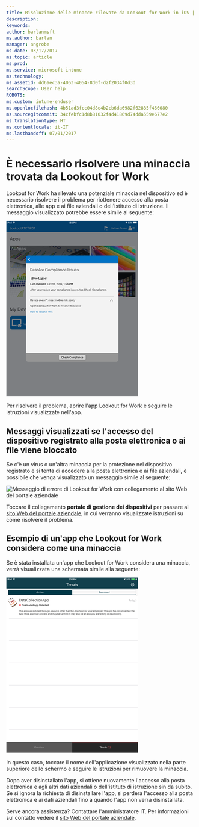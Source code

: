 ```yaml
---
title: Risoluzione delle minacce rilevate da Lookout for Work in iOS | Microsoft Docs
description: 
keywords: 
author: barlanmsft
ms.author: barlan
manager: angrobe
ms.date: 03/17/2017
ms.topic: article
ms.prod: 
ms.service: microsoft-intune
ms.technology: 
ms.assetid: dd6aec3a-4063-4054-8d0f-d2f2034f0d3d
searchScope: User help
ROBOTS: 
ms.custom: intune-enduser
ms.openlocfilehash: 4b51ad3fcc04d8e4b2cb6da6982f62885f466080
ms.sourcegitcommit: 34cfebfc1d8b81032f4d41869d74dda559e677e2
ms.translationtype: HT
ms.contentlocale: it-IT
ms.lasthandoff: 07/01/2017
---
```

# <a name="you-need-to-resolve-a-threat-found-by-lookout-for-work"></a>È necessario risolvere una minaccia trovata da Lookout for Work

Lookout for Work ha rilevato una potenziale minaccia nel dispositivo ed è necessario risolvere il problema per riottenere accesso alla posta elettronica, alle app e ai file aziendali o dell'istituto di istruzione. Il messaggio visualizzato potrebbe essere simile al seguente:

![Messaggio di non conformità da Lookout for Work](./media/ios-lfw-noncompliant-in-ssp.png)

Per risolvere il problema, aprire l'app Lookout for Work e seguire le istruzioni visualizzate nell'app.

## <a name="what-you-might-see-if-your-enrolled-device-is-blocked-from-accessing-email-or-files"></a>Messaggi visualizzati se l'accesso del dispositivo registrato alla posta elettronica o ai file viene bloccato

Se c'è un virus o un'altra minaccia per la protezione nel dispositivo registrato e si tenta di accedere alla posta elettronica e ai file aziendali, è possibile che venga visualizzato un messaggio simile al seguente:

![Messaggio di errore di Lookout for Work con collegamento al sito Web del portale aziendale](./media/mtd-go-to-device-management-portal-android.png)

Toccare il collegamento **portale di gestione dei dispositivi** per passare al [sito Web del portale aziendale](http://portal.manage.microsoft.com), in cui verranno visualizzate istruzioni su come risolvere il problema.

## <a name="example-of-an-app-that-lookout-for-work-sees-as-a-threat"></a>Esempio di un'app che Lookout for Work considera come una minaccia

Se è stata installata un'app che Lookout for Work considera una minaccia, verrà visualizzata una schermata simile alla seguente:

![Esempio di messaggio di avviso virus di Lookout for Work](./media/ios-lfw-threat-example.png)

In questo caso, toccare il nome dell'applicazione visualizzato nella parte superiore dello schermo e seguire le istruzioni per rimuovere la minaccia.

Dopo aver disinstallato l'app, si ottiene nuovamente l'accesso alla posta elettronica e agli altri dati aziendali o dell'istituto di istruzione sin da subito. Se si ignora la richiesta di disinstallare l'app, si perderà l'accesso alla posta elettronica e ai dati aziendali fino a quando l'app non verrà disinstallata.

Serve ancora assistenza? Contattare l'amministratore IT. Per informazioni sul contatto vedere il [sito Web del portale aziendale](http://portal.manage.microsoft.com).

